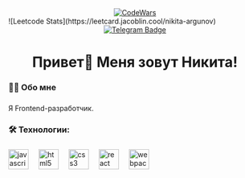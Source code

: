 <div align="center">
  <a href="https://www.codewars.com/users/nikita-argunov">
    <img src="https://www.codewars.com/users/nikita-argunov/badges/large" alt="CodeWars">
  </a>
</div>
  <div>![Leetcode Stats](https://leetcard.jacoblin.cool/nikita-argunov)</div>
  <div align="center">
    <a href="https://t.me/NitoAnri">
      <img src="https://img.shields.io/badge/Telegram-Profile-informational?style=for-the-badge&amp;logo=telegram&amp;logoColor=white&amp;color=0D76A8" alt="Telegram Badge">
    </a>
    
  </div>


###

<h1 align="center">Привет👋 Меня зовут Никита!</h1>

###

<h3 align="left">👩‍💻  Обо мне</h3>

###

<p align="left">Я Frontend-разработчик. </p>

###




<h3 align="left">🛠 Технологии:</h3>

###

<div align="left">
  <img src="https://cdn.jsdelivr.net/gh/devicons/devicon/icons/javascript/javascript-original.svg" height="40" alt="javascript logo"  />
  <img width="12" />
  <img src="https://cdn.jsdelivr.net/gh/devicons/devicon/icons/html5/html5-original.svg" height="40" alt="html5 logo"  />
  <img width="12" />
  <img src="https://cdn.jsdelivr.net/gh/devicons/devicon/icons/css3/css3-original.svg" height="40" alt="css3 logo"  />
  <img width="12" />
  <img src="https://cdn.jsdelivr.net/gh/devicons/devicon/icons/react/react-original.svg" height="40" alt="react logo"  />
  <img width="12" />
  <img src="https://cdn.simpleicons.org/webpack/8DD6F9" height="40" alt="webpack logo"  />
  <img width="12" />
</div>



